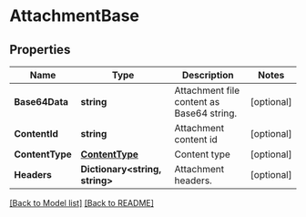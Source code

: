 # AttachmentBase
## Properties
Name | Type | Description | Notes
------------ | ------------- | ------------- | -------------
**Base64Data** | **string** | Attachment file content as Base64 string.              | [optional] 
**ContentId** | **string** | Attachment content id              | [optional] 
**ContentType** | [**ContentType**](ContentType.md) | Content type              | [optional] 
**Headers** | **Dictionary&lt;string, string&gt;** | Attachment headers.              | [optional] 


[[Back to Model list]](Models.md) [[Back to README]](README.md)

